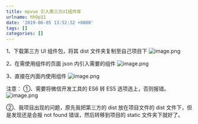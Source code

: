 ```yaml
---
title: mpvue 引入第三方UI组件库
urlname: hh0p31
date: '2019-06-05 13:52:32 +0800'
tags: []
categories: []
---
```


1、下载第三方 UI 组件包，将其 dist 文件夹复制至自己项目下
![image.png](https://cdn.nlark.com/yuque/0/2019/png/250093/1559714105275-093b7242-cbe2-44b6-a3d3-250b711442f8.png#align=left&display=inline&height=210&name=image.png&originHeight=210&originWidth=679&size=24183&status=done&width=679)

2、在需使用组件的页面 json 内引入需要的组件
![image.png](https://cdn.nlark.com/yuque/0/2019/png/250093/1559714798430-aed62fe7-c10c-44b4-978b-d1a56a7adde2.png#align=left&display=inline&height=99&name=image.png&originHeight=99&originWidth=528&size=6287&status=done&width=528)

3、直接在内面内使用组件
![image.png](https://cdn.nlark.com/yuque/0/2019/png/250093/1559714828248-15d7b958-05ba-4ef8-9097-45e203b4145e.png#align=left&display=inline&height=382&name=image.png&originHeight=382&originWidth=353&size=26112&status=done&width=353)

注意：
①、需要将微信开发工具的 ES6 转 ES5 选项选上，否则报错。
![image.png](https://cdn.nlark.com/yuque/0/2019/png/250093/1559714974755-a4062352-698c-4762-8613-04137896444a.png#align=left&display=inline&height=43&name=image.png&originHeight=43&originWidth=183&size=1731&status=done&width=183)

②、我项目出现的问题，原先我把第三方的 dist 放在项目文件的 dist 文件下，但是发现还是会报 not found 错误，然后转移到项目的 static 文件夹下就好了。

